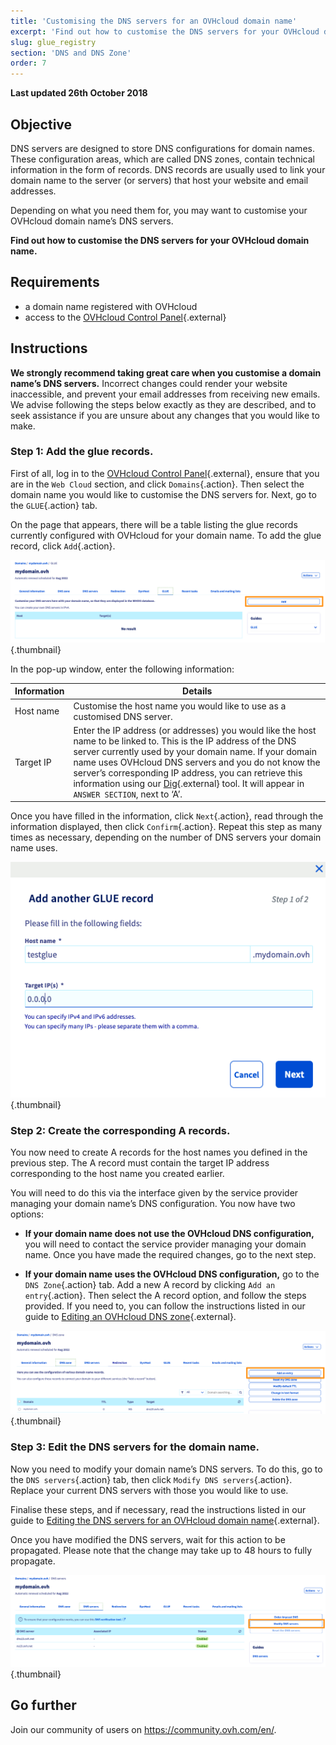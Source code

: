 ```yaml
---
title: 'Customising the DNS servers for an OVHcloud domain name'
excerpt: 'Find out how to customise the DNS servers for your OVHcloud domain name'
slug: glue_registry
section: 'DNS and DNS Zone'
order: 7
---
```


**Last updated 26th October 2018**

## Objective

DNS servers are designed to store DNS configurations for domain names. These configuration areas, which are called DNS zones, contain technical information in the form of records. DNS records are usually used to link your domain name to the server (or servers) that host your website and email addresses.

Depending on what you need them for, you may want to customise your OVHcloud domain name’s DNS servers.

**Find out how to customise the DNS servers for your OVHcloud domain name.**

## Requirements

- a domain name registered with OVHcloud
- access to the [OVHcloud Control Panel](https://www.ovh.com/auth/?action=gotomanager&from=https://www.ovh.co.uk/&ovhSubsidiary=GB){.external}

## Instructions

**We strongly recommend taking great care when you customise a domain name’s DNS servers.** Incorrect changes could render your website inaccessible, and prevent your email addresses from receiving new emails. We advise following the steps below exactly as they are described, and to seek assistance if you are unsure about any changes that you would like to make.

### Step 1: Add the glue records.

First of all, log in to the [OVHcloud Control Panel](https://www.ovh.com/auth/?action=gotomanager&from=https://www.ovh.co.uk/&ovhSubsidiary=GB){.external}, ensure that you are in the `Web Cloud` section, and click `Domains`{.action}. Then select the domain name you would like to customise the DNS servers for. Next, go to the `GLUE`{.action} tab.

On the page that appears, there will be a table listing the glue records currently configured with OVHcloud for your domain name. To add the glue record, click `Add`{.action}.

![glueregistry](images/customize-dns-servers-step1.png){.thumbnail}

In the pop-up window, enter the following information:

|Information|Details|  
|---|---|
|Host name|Customise the host name you would like to use as a customised DNS server.|
|Target IP|Enter the IP address (or addresses) you would like the host name to be linked to. This is the IP address of the DNS server currently used by your domain name. If your domain name uses OVHcloud DNS servers and you do not know the server’s corresponding IP address, you can retrieve this information using our [Dig](https://www.ovh.co.uk/support/tools/dig_domain.pl){.external} tool. It will appear in `ANSWER SECTION`, next to ‘A’.|

Once you have filled in the information, click `Next`{.action}, read through the information displayed, then click `Confirm`{.action}. Repeat this step as many times as necessary, depending on the number of DNS servers your domain name uses.

![glueregistry](images/customize-dns-servers-step2.png){.thumbnail}

### Step 2: Create the corresponding A records.

You now need to create A records for the host names you defined in the previous step. The A record must contain the target IP address corresponding to the host name you created earlier.

You will need to do this via the interface given by the service provider managing your domain name’s DNS configuration. You now have two options:

- **If your domain name does not use the OVHcloud DNS configuration,** you will need to contact the service provider managing your domain name. Once you have made the required changes, go to the next step.

- **If your domain name uses the OVHcloud DNS configuration,** go to the `DNS Zone`{.action} tab. Add a new A record by clicking `Add an entry`{.action}. Then select the A record option, and follow the steps provided.  If you need to, you can follow the instructions listed in our guide to [Editing an OVHcloud DNS zone](https://docs.ovh.com/gb/en/domains/web_hosting_how_to_edit_my_dns_zone/){.external}.

![glueregistry](images/customize-dns-servers-step3.png){.thumbnail}

### Step 3: Edit the DNS servers for the domain name.

Now you need to modify your domain name’s DNS servers. To do this, go to the `DNS servers`{.action} tab, then click `Modify DNS servers`{.action}. Replace your current DNS servers with those you would like to use.

Finalise these steps, and if necessary, read the instructions listed in our guide to [Editing the DNS servers for an OVHcloud domain name](https://docs.ovh.com/gb/en/domains/web_hosting_general_information_about_dns_servers/){.external}.

Once you have modified the DNS servers, wait for this action to be propagated. Please note that the change may take up to 48 hours to fully propagate.

![glueregistry](images/customize-dns-servers-step4.png){.thumbnail}

## Go further

Join our community of users on <https://community.ovh.com/en/>.